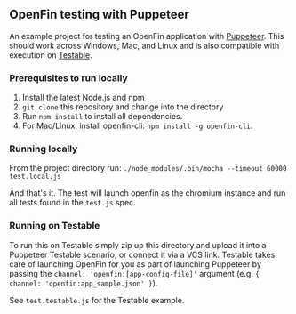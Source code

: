## OpenFin testing with Puppeteer

An example project for testing an OpenFin application with [Puppeteer](https://pptr.dev/). This should work across Windows, Mac, and Linux and is also compatible with execution on [Testable](https://testable.io).

### Prerequisites to run locally

1. Install the latest Node.js and npm
2. `git clone` this repository and change into the directory
3. Run `npm install` to install all dependencies.
4. For Mac/Linux, install openfin-cli: `npm install -g openfin-cli`.

### Running locally

From the project directory run: `./node_modules/.bin/mocha --timeout 60000 test.local.js`

And that's it. The test will launch openfin as the chromium instance and run all tests found in the `test.js` spec.

### Running on Testable

To run this on Testable simply zip up this directory and upload it into a Puppeteer Testable scenario, or connect it via a VCS link.
Testable takes care of launching OpenFin for you as part of launching Puppeteer by passing the `channel: 'openfin:[app-config-file]'` argument (e.g. `{ channel: 'openfin:app_sample.json' }`).

See `test.testable.js` for the Testable example.
